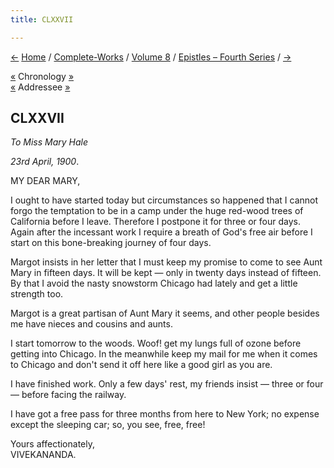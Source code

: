 ```yaml
---
title: CLXXVII

---
```

<div>

[←](176_joe.htm) [Home](../../../index.htm) /
[Complete-Works](../../complete_works.htm) / [Volume
8](../volume_8_contents.htm) / [Epistles – Fourth
Series](epistles_fourth_series_contents.htm) / [→](178_mary.htm)

  

[«](176_joe.htm) Chronology [»](178_mary.htm)  
[«](165_mary.htm) Addressee [»](178_mary.htm)

## CLXXVII

*To Miss Mary Hale*

*23rd April, 1900*.

MY DEAR MARY,

I ought to have started today but circumstances so happened that I
cannot forgo the temptation to be in a camp under the huge red-wood
trees of California before I leave. Therefore I postpone it for three or
four days. Again after the incessant work I require a breath of God's
free air before I start on this bone-breaking journey of four days.

Margot insists in her letter that I must keep my promise to come to see
Aunt Mary in fifteen days. It will be kept — only in twenty days instead
of fifteen. By that I avoid the nasty snowstorm Chicago had lately and
get a little strength too.

Margot is a great partisan of Aunt Mary it seems, and other people
besides me have nieces and cousins and aunts.

I start tomorrow to the woods. Woof! get my lungs full of ozone before
getting into Chicago. In the meanwhile keep my mail for me when it comes
to Chicago and don't send it off here like a good girl as you are.

I have finished work. Only a few days' rest, my friends insist — three
or four — before facing the railway.

I have got a free pass for three months from here to New York; no
expense except the sleeping car; so, you see, free, free!

Yours affectionately,  
VIVEKANANDA.

</div>

